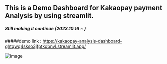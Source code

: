 ## This is a Demo Dashboard for Kakaopay payment Analysis by using streamlit.
##### Still making it continue (2023.10.16 ~ )

#####demo link : https://kakaopay-analysis-dashboard-ghtqwq4skso3jfptkobnvl.streamlit.app/

![image](https://github.com/cocoheart0128/Kakaopay-Analysis-Dashboard/assets/130530818/4758ffe5-6364-44b4-9122-a10f78f1e87d)



